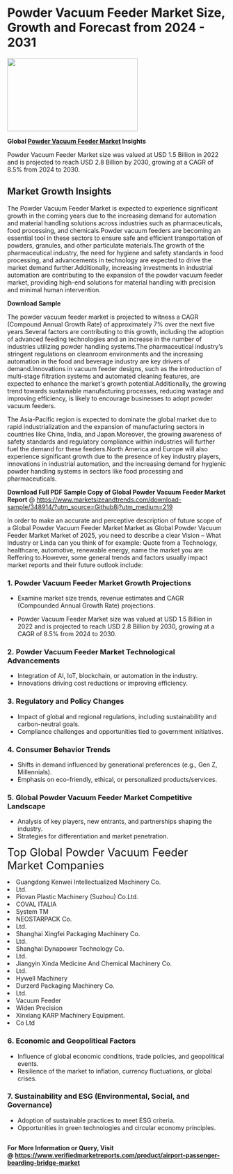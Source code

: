 <H1>Powder Vacuum Feeder Market Size, Growth and Forecast from 2024 - 2031</H1><img class="aligncenter size-medium wp-image-584254" src="https://thirdeyenews.in/wp-content/uploads/2024/09/Global-Market-Research-300x168.jpeg" alt="" width="300" height="168" /><p><strong>Global&nbsp;<a href="https://www.marketsizeandtrends.com/download-sample/348914/?utm_source=Github8j?utm_medium=219">Powder Vacuum Feeder Market</a> Insights</strong></p><p>Powder Vacuum Feeder Market size was valued at USD 1.5 Billion in 2022 and is projected to reach USD 2.8 Billion by 2030, growing at a CAGR of 8.5% from 2024 to 2030.</p><p><h2>Market Growth Insights</h2> <p>The Powder Vacuum Feeder Market is expected to experience significant growth in the coming years due to the increasing demand for automation and material handling solutions across industries such as pharmaceuticals, food processing, and chemicals.Powder vacuum feeders are becoming an essential tool in these sectors to ensure safe and efficient transportation of powders, granules, and other particulate materials.The growth of the pharmaceutical industry, the need for hygiene and safety standards in food processing, and advancements in technology are expected to drive the market demand further.Additionally, increasing investments in industrial automation are contributing to the expansion of the powder vacuum feeder market, providing high-end solutions for material handling with precision and minimal human intervention.</p> <p><strong>Download Sample</strong></p> <p>The powder vacuum feeder market is projected to witness a CAGR (Compound Annual Growth Rate) of approximately 7% over the next five years.Several factors are contributing to this growth, including the adoption of advanced feeding technologies and an increase in the number of industries utilizing powder handling systems.The pharmaceutical industry’s stringent regulations on cleanroom environments and the increasing automation in the food and beverage industry are key drivers of demand.Innovations in vacuum feeder designs, such as the introduction of multi-stage filtration systems and automated cleaning features, are expected to enhance the market's growth potential.Additionally, the growing trend towards sustainable manufacturing processes, reducing wastage and improving efficiency, is likely to encourage businesses to adopt powder vacuum feeders.<p>The Asia-Pacific region is expected to dominate the global market due to rapid industrialization and the expansion of manufacturing sectors in countries like China, India, and Japan.Moreover, the growing awareness of safety standards and regulatory compliance within industries will further fuel the demand for these feeders.North America and Europe will also experience significant growth due to the presence of key industry players, innovations in industrial automation, and the increasing demand for hygienic powder handling systems in sectors like food processing and pharmaceuticals.</p> <p><span class=""><strong>Download Full PDF Sample Copy of Global Powder Vacuum Feeder Market Report</strong> @ <a href="https://www.marketsizeandtrends.com/download-sample/348914/?utm_source=Github8j?utm_medium=219" target="_blank">https://www.marketsizeandtrends.com/download-sample/348914/?utm_source=Github8j?utm_medium=219</a></span></p><p>In order to make an accurate and perceptive description of future scope of a Global&nbsp;Powder Vacuum Feeder Market Market as Global&nbsp;Powder Vacuum Feeder Market Market of 2025, you need to describe a clear Vision &ndash; What Industry or Linda can you think of for example: Quote from a Technology, healthcare, automotive, renewable energy, name the market you are Reffering to.However, some general trends and factors usually impact market reports and their future outlook include:</p><h3>1.&nbsp;<strong>Powder Vacuum Feeder Market Growth Projections</strong></h3><ul><li>Examine market size trends, revenue estimates and CAGR (Compounded Annual Growth Rate) projections.</li><li><p>Powder Vacuum Feeder Market size was valued at USD 1.5 Billion in 2022 and is projected to reach USD 2.8 Billion by 2030, growing at a CAGR of 8.5% from 2024 to 2030.</p></li></ul><h3>2.&nbsp;<strong>Powder Vacuum Feeder Market Technological Advancements</strong></h3><ul><li>Integration of AI, IoT, blockchain, or automation in the industry.</li><li>Innovations driving cost reductions or improving efficiency.</li></ul><h3>3.&nbsp;<strong>Regulatory and Policy Changes</strong></h3><ul><li>Impact of global and regional regulations, including sustainability and carbon-neutral goals.</li><li>Compliance challenges and opportunities tied to government initiatives.</li></ul><h3>4.&nbsp;<strong>Consumer Behavior Trends</strong></h3><ul><li>Shifts in demand influenced by generational preferences (e.g., Gen Z, Millennials).</li><li>Emphasis on eco-friendly, ethical, or personalized products/services.</li></ul><h3>5.&nbsp;<strong>Global Powder Vacuum Feeder Market Competitive Landscape</strong></h3><ul><li>Analysis of key players, new entrants, and partnerships shaping the industry.</li><li>Strategies for differentiation and market penetration.</li></ul><p data-pm-slice="1 1 []"><span style="color: inherit; font-family: inherit; font-size: 25px;">Top Global Powder Vacuum Feeder Market Companies</span></p><div class="" data-test-id=""><p><li>Guangdong Kenwei Intellectualized Machinery Co.</li><li>Ltd.</li><li> Piovan Plastic Machinery (Suzhou) Co.Ltd.</li><li> COVAL ITALIA</li><li> System TM</li><li> NEOSTARPACK Co.</li><li> Ltd.</li><li> Shanghai Xingfei Packaging Machinery Co.</li><li> Ltd.</li><li> Shanghai Dynapower Technology Co.</li><li> Ltd.</li><li> Jiangyin Xinda Medicine And Chemical Machinery Co.</li><li> Ltd.</li><li> Hywell Machinery</li><li> Durzerd Packaging Machinery Co.</li><li> Ltd.</li><li> Vacuum Feeder</li><li> Widen Precision</li><li> Xinxiang KARP Machinery Equipment.</li><li> Co Ltd</li></p></div><h3>6.&nbsp;<strong>Economic and Geopolitical Factors</strong></h3><ul><li>Influence of global economic conditions, trade policies, and geopolitical events.</li><li>Resilience of the market to inflation, currency fluctuations, or global crises.</li></ul><h3>7.&nbsp;<strong>Sustainability and ESG (Environmental, Social, and Governance)</strong></h3><ul><li>Adoption of sustainable practices to meet ESG criteria.</li><li>Opportunities in green technologies and circular economy principles.</li></ul><h2><strong style="font-size: 14px;">For More Information or Query, Visit @&nbsp;</strong><a style="background-color: #ffffff; font-size: 14px;" href="https://www.marketsizeandtrends.com/report/powder-vacuum-feeder-market/" target="_blank">https://www.verifiedmarketreports.com/product/airport-passenger-boarding-bridge-market</a></h2>